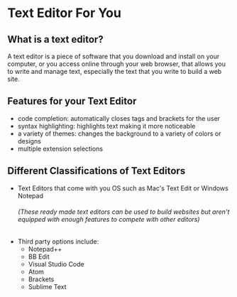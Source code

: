 # Text Editor For You
## What is a text editor?

A text editor is a piece of software that you download and install on
your computer, or you access online through your web browser, that
allows you to write and manage text, especially the text that you write
to build a web site.

## Features for your Text Editor
- code completion: automatically closes tags and brackets for the user
- syntax highlighting: highlights text making it more noticeable
- a variety of themes: changes the background to a variety of colors or designs
- multiple extension selections

## Different Classifications of Text Editors
- Text Editors that come with you OS such as Mac's Text Edit or Windows Notepad
  ###### (These ready made text editors can be used to build websites but aren't equipped with enough features to compete with other editors)
- Third party options include:
  - Notepad++
  - BB Edit
  - Visual Studio Code
  - Atom
  - Brackets
  - Sublime Text
